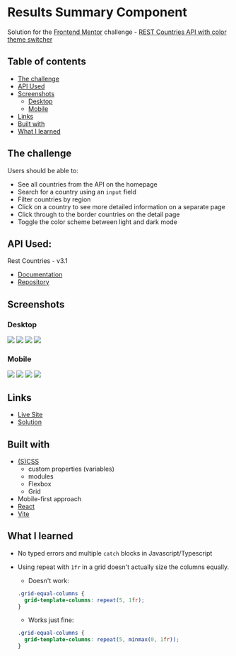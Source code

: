 # Results Summary Component

Solution for the [Frontend Mentor](https://frontendmentor.io) challenge - [REST Countries API with color theme switcher](https://www.frontendmentor.io/challenges/rest-countries-api-with-color-theme-switcher-5cacc469fec04111f7b848ca)

## Table of contents

- [The challenge](#the-challenge)
- [API Used](#api-used)
- [Screenshots](#screenshot)
  - [Desktop](#desktop)
  - [Mobile](#mobile)
- [Links](#links)
- [Built with](#built-with)
- [What I learned](#what-i-learned)

## The challenge

Users should be able to:

- See all countries from the API on the homepage
- Search for a country using an `input` field
- Filter countries by region
- Click on a country to see more detailed information on a separate page
- Click through to the border countries on the detail page
- Toggle the color scheme between light and dark mode

## API Used:

Rest Countries - v3.1

- [Documentation](https://restcountries.com/)
- [Repository](https://gitlab.com/restcountries/restcountries/)

## Screenshots

### Desktop

![](./screenshots/light/desktop-home.png)
![](./screenshots/light/desktop-detail.png)
![](./screenshots/dark/desktop-home.png)
![](./screenshots/dark/desktop-detail.png)

### Mobile

![](./screenshots/light/mobile-home.png)
![](./screenshots/light/mobile-detail.png)
![](./screenshots/dark/mobile-home.png)
![](./screenshots/dark/mobile-detail.png)

## Links

- [Live Site](https://wintworld.netlify.app/)
- [Solution](https://www.frontendmentor.io/solutions/react-rest-countries-api-with-theme-toggle-and-system-theme-detection-f_-HBVkcxs)

## Built with

- [(S)CSS](https://sass-lang.com/)
  - custom properties (variables)
  - modules
  - Flexbox
  - Grid
- Mobile-first approach
- [React](https://react.dev/)
- [Vite](https://vitejs.dev/)

## What I learned

- No typed errors and multiple `catch` blocks in Javascript/Typescript
- Using repeat with `1fr` in a grid doesn't actually size the columns equally.

  - Doesn't work:

  ```css
  .grid-equal-columns {
    grid-template-columns: repeat(5, 1fr);
  }
  ```

  - Works just fine:

  ```css
  .grid-equal-columns {
    grid-template-columns: repeat(5, minmax(0, 1fr));
  }
  ```
